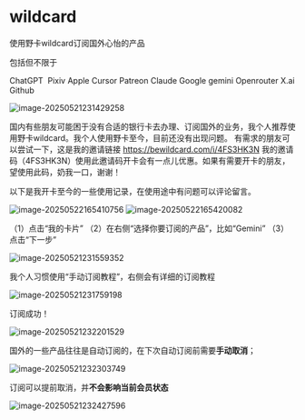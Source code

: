 # wildcard
使用野卡wildcard订阅国外心怡的产品

包括但不限于

ChatGPT 
Pixiv
Apple
Cursor
Patreon
Claude
Google gemini
Openrouter
X.ai
Github

![image-20250521231429258](https://github.com/user-attachments/assets/8fd9e8a1-5294-4c4c-97c4-99ff9c06b953)

国内有些朋友可能困于没有合适的银行卡去办理、订阅国外的业务，我个人推荐使用野卡wildcard。我个人使用野卡至今，目前还没有出现问题。
有需求的朋友可以尝试一下，这是我的邀请链接 https://bewildcard.com/i/4FS3HK3N
我的邀请码（4FS3HK3N）使用此邀请码开卡会有一点儿优惠。如果有需要开卡的朋友，望使用此码，奶我一口，谢谢！

以下是我开卡至今的一些使用记录，在使用途中有问题可以评论留言。

![image-20250522165410756](https://github.com/user-attachments/assets/7a18242c-9c1b-436b-ac90-d84651304d55)
![image-20250522165420082](https://github.com/user-attachments/assets/692292a0-1054-49db-8cb9-ad1c698b27e2)

（1）点击“我的卡片”
（2）在右侧“选择你要订阅的产品”，比如“Gemini”
（3）点击“下一步”

![image-20250521231559352](https://github.com/user-attachments/assets/e50b8114-549e-4de7-8566-4ee7c3ca3a8a)

我个人习惯使用“手动订阅教程”，右侧会有详细的订阅教程

![image-20250521231759198](https://github.com/user-attachments/assets/e6f62c5e-e74f-4b53-a73d-491a0f502cb0)

订阅成功！

![image-20250521232201529](https://github.com/user-attachments/assets/36c81986-e3da-4910-b7a1-7d2404038413)

国外的一些产品往往是自动订阅的，在下次自动订阅前需要**手动取消**；

![image-20250521232303749](https://github.com/user-attachments/assets/62fc599b-dc84-4d3c-ae5c-1df037e3f304)

订阅可以提前取消，并**不会影响当前会员状态**

​![image-20250521232427596](https://github.com/user-attachments/assets/830d2aa2-0a1f-4bdc-8bda-e7c4eac89d82)
